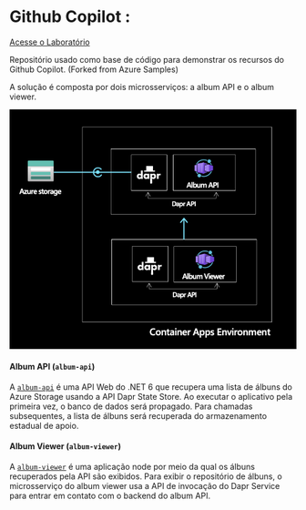 # Github Copilot :

[Acesse o Laboratório](https://github.com/geovanams/github-copilot-demo/blob/main/COPILOT_DEMOS.md)

Repositório usado como base de código para demonstrar os recursos do Github Copilot. (Forked from Azure Samples)

A solução é composta por dois microsserviços: a album API e o album viewer.

![architecture](./assets/architecture.png)

#### Album API (`album-api`)

A [`album-api`](./album-api) é uma API Web do .NET 6 que recupera uma lista de álbuns do Azure Storage usando a API Dapr State Store. Ao executar o aplicativo pela primeira vez, o banco de dados será propagado. Para chamadas subsequentes, a lista de álbuns será recuperada do armazenamento estadual de apoio.

#### Album Viewer (`album-viewer`)

A [`album-viewer`](./album-viewer) é uma aplicação node por meio da qual os álbuns recuperados pela API são exibidos. Para exibir o repositório de álbuns, o microsserviço do album viewer usa a API de invocação do Dapr Service para entrar em contato com o backend do album API.


